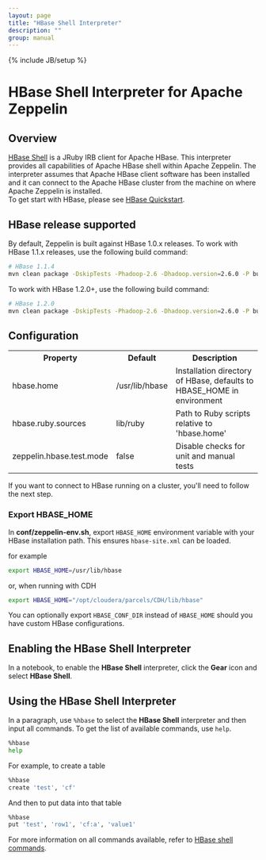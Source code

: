 ```yaml
---
layout: page
title: "HBase Shell Interpreter"
description: ""
group: manual
---
```

{% include JB/setup %}

# HBase Shell Interpreter for Apache Zeppelin

<div id="toc"></div>

## Overview
[HBase Shell](http://hbase.apache.org/book.html#shell) is a JRuby IRB client for Apache HBase. This interpreter provides all capabilities of Apache HBase shell within Apache Zeppelin. The interpreter assumes that Apache HBase client software has been installed and it can connect to the Apache HBase cluster from the machine on where Apache Zeppelin is installed.  
To get start with HBase, please see [HBase Quickstart](https://hbase.apache.org/book.html#quickstart).

## HBase release supported
By default, Zeppelin is built against HBase 1.0.x releases. To work with HBase 1.1.x releases, use the following build command:

```bash
# HBase 1.1.4
mvn clean package -DskipTests -Phadoop-2.6 -Dhadoop.version=2.6.0 -P build-distr -Dhbase.hbase.version=1.1.4 -Dhbase.hadoop.version=2.6.0
```

To work with HBase 1.2.0+, use the following build command:

```bash
# HBase 1.2.0
mvn clean package -DskipTests -Phadoop-2.6 -Dhadoop.version=2.6.0 -P build-distr -Dhbase.hbase.version=1.2.0 -Dhbase.hadoop.version=2.6.0
```

## Configuration

<table class="table-configuration">
  <tr>
    <th>Property</th>
    <th>Default</th>
    <th>Description</th>
  </tr>
  <tr>
    <td>hbase.home</td>
    <td>/usr/lib/hbase</td>
    <td>Installation directory of HBase, defaults to HBASE_HOME in environment</td>
  </tr>
  <tr>
    <td>hbase.ruby.sources</td>
    <td>lib/ruby</td>
    <td>Path to Ruby scripts relative to 'hbase.home'</td>
  </tr>
  <tr>
    <td>zeppelin.hbase.test.mode</td>
    <td>false</td>
    <td>Disable checks for unit and manual tests</td>
  </tr>
</table>

If you want to connect to HBase running on a cluster, you'll need to follow the next step.

### Export HBASE_HOME
In **conf/zeppelin-env.sh**, export `HBASE_HOME` environment variable with your HBase installation path. This ensures `hbase-site.xml` can be loaded.

for example

```bash
export HBASE_HOME=/usr/lib/hbase
```

or, when running with CDH

```bash
export HBASE_HOME="/opt/cloudera/parcels/CDH/lib/hbase"
```

You can optionally export `HBASE_CONF_DIR` instead of `HBASE_HOME` should you have custom HBase configurations.

## Enabling the HBase Shell Interpreter

In a notebook, to enable the **HBase Shell** interpreter, click the **Gear** icon and select **HBase Shell**.

## Using the HBase Shell Interpreter

In a paragraph, use `%hbase` to select the **HBase Shell** interpreter and then input all commands. To get the list of available commands, use `help`.

```bash
%hbase
help
```

For example, to create a table

```bash
%hbase
create 'test', 'cf'
```

And then to put data into that table

```bash
%hbase
put 'test', 'row1', 'cf:a', 'value1'
```

For more information on all commands available, refer to [HBase shell commands](https://learnhbase.wordpress.com/2013/03/02/hbase-shell-commands/).
